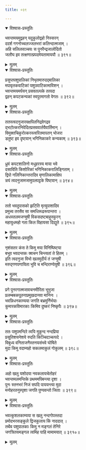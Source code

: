 ```yaml
---
title: ०३९

---
```

<div class="audioEmbed"  caption="सीतालक्ष्मी-वाचनम्" src="https://archive.org/download/nArAyaNIyam-shlokawise-audio/039/039_01.mp3"></div>
<details open><summary>विश्वास-प्रस्तुतिः</summary>

भवन्तमयमुद्वहन् यदुकुलोद्वहो निस्सरन्  
ददर्श गगनोच्चलज्जलभरां कलिन्दात्मजाम् ।  
अहि सलिलसञ्चयः स पुनरैन्द्रजालोदितो  
जलौघ इव तत्क्षणात्प्रपदमेयतामाययौ ॥ ३९१॥
</details>
<details><summary>मूलम्</summary>

भवन्तमयमुद्वहन् यदुकुलोद्वहो निस्सरन्  
ददर्श गगनोच्चलज्जलभरां कलिन्दात्मजाम् ।  
अहि सलिलसञ्चयः स पुनरैन्द्रजालोदितो  
जलौघ इव तत्क्षणात्प्रपदमेयतामाययौ ॥ ३९१॥
</details>



<div class="audioEmbed"  caption="सीतालक्ष्मी-वाचनम्" src="https://archive.org/download/nArAyaNIyam-shlokawise-audio/039/039_02.mp3"></div>
<details open><summary>विश्वास-प्रस्तुतिः</summary>

प्रसुप्तपशुपालिकां निभृतमारुदद्बालिका  
मपावृतकवाटिकां पशुपवाटिकामाविशन् ।  
भवन्तमयमर्पयन् प्रसवतल्पके तत्पदा  
द्वहन् कपटकन्यकां स्वपुरमागतो वेगतः ॥ ३९२॥
</details>
<details><summary>मूलम्</summary>

प्रसुप्तपशुपालिकां निभृतमारुदद्बालिका  
मपावृतकवाटिकां पशुपवाटिकामाविशन् ।  
भवन्तमयमर्पयन् प्रसवतल्पके तत्पदा  
द्वहन् कपटकन्यकां स्वपुरमागतो वेगतः ॥ ३९२॥
</details>



<div class="audioEmbed"  caption="सीतालक्ष्मी-वाचनम्" src="https://archive.org/download/nArAyaNIyam-shlokawise-audio/039/039_03.mp3"></div>
<details open><summary>विश्वास-प्रस्तुतिः</summary>

ततस्त्वदनुजारवक्षपितनिद्रवेगद्रव  
द्भटोत्करनिवेदितप्रसववार्तयैवार्तिमान् ।  
विमुक्तचिकुरोत्करस्त्वरितमापतन् भोजरा  
डतुष्ट इव दृष्टवान् भगिनिकाकरे कन्यकाम् ॥ ३९३॥
</details>
<details><summary>मूलम्</summary>

ततस्त्वदनुजारवक्षपितनिद्रवेगद्रव  
द्भटोत्करनिवेदितप्रसववार्तयैवार्तिमान् ।  
विमुक्तचिकुरोत्करस्त्वरितमापतन् भोजरा  
डतुष्ट इव दृष्टवान् भगिनिकाकरे कन्यकाम् ॥ ३९३॥
</details>



<div class="audioEmbed"  caption="सीतालक्ष्मी-वाचनम्" src="https://archive.org/download/nArAyaNIyam-shlokawise-audio/039/039_04.mp3"></div>
<details open><summary>विश्वास-प्रस्तुतिः</summary>

ध्रुवं कपटशालिनो मधुहरस्य माया भवे  
दसाविति किशोरिकां भगिनिकाकरालिङ्गिताम् ।  
द्विपो नलिनिकान्तरादिव मृणालिकामाक्षिप  
न्नयं त्वदनुजामजामुपलपट्टके पिष्टवान् ॥ ३९४॥
</details>
<details><summary>मूलम्</summary>

ध्रुवं कपटशालिनो मधुहरस्य माया भवे  
दसाविति किशोरिकां भगिनिकाकरालिङ्गिताम् ।  
द्विपो नलिनिकान्तरादिव मृणालिकामाक्षिप  
न्नयं त्वदनुजामजामुपलपट्टके पिष्टवान् ॥ ३९४॥
</details>



<div class="audioEmbed"  caption="सीतालक्ष्मी-वाचनम्" src="https://archive.org/download/nArAyaNIyam-shlokawise-audio/039/039_05.mp3"></div>
<details open><summary>विश्वास-प्रस्तुतिः</summary>

ततो भवदुपासको झटिति मृत्युपाशादिव  
प्रमुच्य तरसैव सा समधिरूढरूपान्तरा ।  
अधस्तलमजग्मुषी विकसदष्टबाहुस्फुरन्  
महायुधमहो गता किल विहायसा दिद्युते ॥ ३९५॥
</details>
<details><summary>मूलम्</summary>

ततो भवदुपासको झटिति मृत्युपाशादिव  
प्रमुच्य तरसैव सा समधिरूढरूपान्तरा ।  
अधस्तलमजग्मुषी विकसदष्टबाहुस्फुरन्  
महायुधमहो गता किल विहायसा दिद्युते ॥ ३९५॥
</details>



<div class="audioEmbed"  caption="सीतालक्ष्मी-वाचनम्" src="https://archive.org/download/nArAyaNIyam-shlokawise-audio/039/039_06.mp3"></div>
<details open><summary>विश्वास-प्रस्तुतिः</summary>

नृशंसतर कंस ते किमु मया विनिष्पिष्टया  
बभूव भवदन्तकः क्वचन चिन्त्यतां ते हितम् ।  
इति त्वदनुजा विभो खलमुदीर्य तं जग्मुषी  
मरुद्गणपणायिता भुवि च मन्दिराण्येयुषी ॥ ३९६॥
</details>
<details><summary>मूलम्</summary>

नृशंसतर कंस ते किमु मया विनिष्पिष्टया  
बभूव भवदन्तकः क्वचन चिन्त्यतां ते हितम् ।  
इति त्वदनुजा विभो खलमुदीर्य तं जग्मुषी  
मरुद्गणपणायिता भुवि च मन्दिराण्येयुषी ॥ ३९६॥
</details>



<div class="audioEmbed"  caption="सीतालक्ष्मी-वाचनम्" src="https://archive.org/download/nArAyaNIyam-shlokawise-audio/039/039_07.mp3"></div>
<details open><summary>विश्वास-प्रस्तुतिः</summary>

प्रगे पुनरगात्मजावचनमीरिता भूभुजा  
प्रलम्बबकपूतनाप्रमुखदानवा मानिनः ।  
भवन्निधनकाम्यया जगति बभ्रमुर्निर्भयाः  
कुमारकविमारकाः किमिव दुष्करं निष्कृपैः ॥ ३९७॥
</details>
<details><summary>मूलम्</summary>

प्रगे पुनरगात्मजावचनमीरिता भूभुजा  
प्रलम्बबकपूतनाप्रमुखदानवा मानिनः ।  
भवन्निधनकाम्यया जगति बभ्रमुर्निर्भयाः  
कुमारकविमारकाः किमिव दुष्करं निष्कृपैः ॥ ३९७॥
</details>



<div class="audioEmbed"  caption="सीतालक्ष्मी-वाचनम्" src="https://archive.org/download/nArAyaNIyam-shlokawise-audio/039/039_08.mp3"></div>
<details open><summary>विश्वास-प्रस्तुतिः</summary>

ततः पशुपमन्दिरे त्वयि मुकुन्द नन्दप्रिया  
प्रसूतिशयनेशये रुदति किञ्चिदञ्चत्पदे ।  
विबुध्य वनिताजनैस्तनयसंभवे घोषिते  
मुदा किमु वदाम्यहो सकलमाकुलं गोकुलम् ॥ ३९८॥
</details>
<details><summary>मूलम्</summary>

ततः पशुपमन्दिरे त्वयि मुकुन्द नन्दप्रिया  
प्रसूतिशयनेशये रुदति किञ्चिदञ्चत्पदे ।  
विबुध्य वनिताजनैस्तनयसंभवे घोषिते  
मुदा किमु वदाम्यहो सकलमाकुलं गोकुलम् ॥ ३९८॥
</details>



<div class="audioEmbed"  caption="सीतालक्ष्मी-वाचनम्" src="https://archive.org/download/nArAyaNIyam-shlokawise-audio/039/039_09.mp3"></div>
<details open><summary>विश्वास-प्रस्तुतिः</summary>

अहो खलु यशोदया नवकलायचेतोहरं  
भवन्तमलमन्तिके प्रथममपिबन्त्या दृशा ।  
पुनः स्तनभरं निजं सपदि पाययन्त्या मुदा  
मनोहरतनुस्पृशा जगति पुण्यवन्तो जिताः ॥ ३९९॥
</details>
<details><summary>मूलम्</summary>

अहो खलु यशोदया नवकलायचेतोहरं  
भवन्तमलमन्तिके प्रथममपिबन्त्या दृशा ।  
पुनः स्तनभरं निजं सपदि पाययन्त्या मुदा  
मनोहरतनुस्पृशा जगति पुण्यवन्तो जिताः ॥ ३९९॥
</details>



<div class="audioEmbed"  caption="सीतालक्ष्मी-वाचनम्" src="https://archive.org/download/nArAyaNIyam-shlokawise-audio/039/039_10.mp3"></div>
<details open><summary>विश्वास-प्रस्तुतिः</summary>

भवत्कुशलकाम्यया स खलु नन्दगोपस्तदा  
प्रमोदभरसङ्कुले द्विजकुलाय किं नाददात् ।  
तथैव पशुपालकाः किमु न मङ्गलं तेनिरे  
जगत्रितयमङ्गल त्वमिह पाहि मामामयात् ॥ ३९१०॥
</details>
<details><summary>मूलम्</summary>

भवत्कुशलकाम्यया स खलु नन्दगोपस्तदा  
प्रमोदभरसङ्कुले द्विजकुलाय किं नाददात् ।  
तथैव पशुपालकाः किमु न मङ्गलं तेनिरे  
जगत्रितयमङ्गल त्वमिह पाहि मामामयात् ॥ ३९१०॥
</details>

